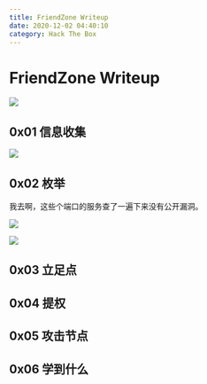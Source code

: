 ```yaml
---
title: FriendZone Writeup
date: 2020-12-02 04:40:10
category: Hack The Box
---
```


# FriendZone Writeup

![](./0.png)

## 0x01 信息收集

![](./1.png)

## 0x02 枚举
我去啊，这些个端口的服务查了一遍下来没有公开漏洞。

![](./3.png)

![](./4.png)

## 0x03 立足点

## 0x04 提权

## 0x05 攻击节点

## 0x06 学到什么 